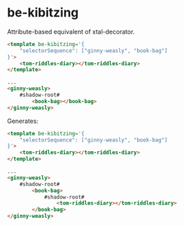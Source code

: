 # be-kibitzing

Attribute-based equivalent of xtal-decorator.

```html
<template be-kibitzing='{
    "selectorSequence": ["ginny-weasly", "book-bag"]
}'>
    <tom-riddles-diary></tom-riddles-diary>
</template>

...
<ginny-weasly>
    #shadow-root#
        <book-bag></book-bag>
</ginny-weasly>
```

Generates:

```html
<template be-kibitzing='{
    "selectorSequence": ["ginny-weasly", "book-bag"]
}'>
    <tom-riddles-diary></tom-riddles-diary>
</template>

...
<ginny-weasly>
    #shadow-root#
        <book-bag>
            #shadow-root#
                <tom-riddles-diary></tom-riddles-diary>
        </book-bag>
</ginny-weasly>
```